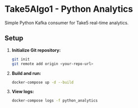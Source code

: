 # Take5Algo1 - Python Analytics

Simple Python Kafka consumer for Take5 real-time analytics.

## Setup

1. **Initialize Git repository:**
   ```bash
   git init
   git remote add origin <your-repo-url>
   ```

2. **Build and run:**
   ```bash
   docker-compose up -d --build
   ```

3. **View logs:**
   ```bash
   docker-compose logs -f python_analytics
   ```

<!-- Updated: 2025-06-14 -->
